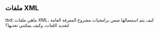 ## ملفات XML

tbd: ماهي ملفات XML، كيف يتم استعمالها ضمن برامجيات مشروع المعرفة العامة لتعديد اللغات، وكيف يمكنني تعديها؟
